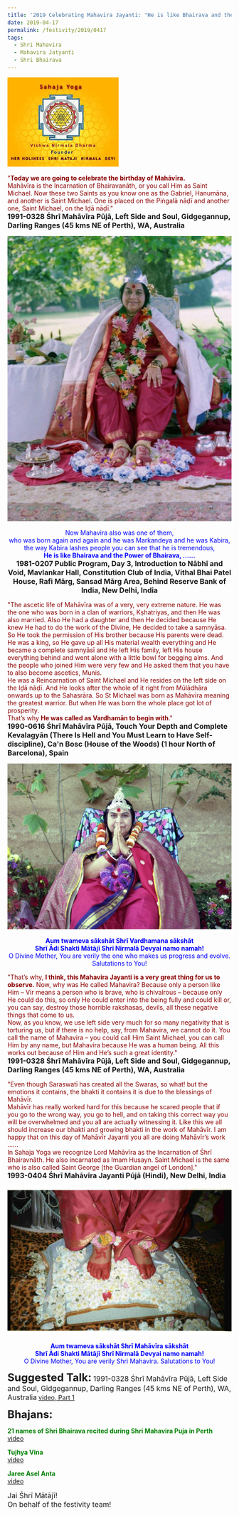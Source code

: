 ```yaml
---
title: '2019 Celebrating Mahavira Jayanti: "He is like Bhairava and the Power of Bhairava"'
date: 2019-04-17
permalink: /festivity/2019/0417
tags:
  - Shri Mahavira
  - Mahavira Jatyanti
  - Shri Bhairava
---
```


![PICTURE 1](/images/image1.png)

<p>
<font color="DarkRed">"<b>Today we are going to celebrate the birthday of Mahāvīra.</b><br>
Mahāvīra is the Incarnation of Bhairavanāth, or you call Him as Saint Michael. Now these two Saints as you know one as the Gabriel, Hanumāna, and another is Saint Michael. One is placed on the Piṅgalā nāḍī and another one, Saint Michael, on the Iḍā nāḍī."</font><br>
<font size="+0"><b>1991-0328 Śhrī Mahāvīra Pūjā, Left Side and Soul, Gidgegannup, Darling Ranges (45 kms NE of Perth), WA, Australia</b></font>
</p>

<div style="text-align: center"><img src="/images/image89.png" /></div>

<p style="text-align:center;">
<font color="blue">Now Mahavira also was one of them,<br>
who was born again and again and he was Markandeya and he was Kabira,<br>
the way Kabira lashes people you can see that he is tremendous,<br>
<b>He is like Bhairava and the Power of Bhairava, ......</b></font><br>
<font size="+0"><b>1981-0207 Public Program, Day 3, Introduction to Nābhī and Void, Mavlankar Hall, Constitution Club of India, Vithal Bhai Patel House, Rafi Mārg, Sansad Mārg Area, Behind Reserve Bank of India, New Delhi, India</b></font>
</p>

<p>
<font color="DarkRed">"The ascetic life of Mahāvīra was of a very, very extreme nature. He was the one who was born in a clan of warriors, Kṣhatriyas, and then He was also married. Also He had a daughter and then He decided because He knew He had to do the work of the Divine, He decided to take a saṃnyāsa. So He took the permission of His brother because His parents were dead. He was a king, so He gave up all His material wealth everything and He became a complete saṃnyāsī and He left His family, left His house everything behind and went alone with a little bowl for begging alms. And the people who joined Him were very few and He asked them that you have to also become ascetics, Munis.<br>
He was a Reincarnation of Saint Michael and He resides on the left side on the Iḍā nāḍī. And He looks after the whole of it right from Mūlādhāra onwards up to the Sahasrāra. So St Michael was born as Mahāvīra meaning the greatest warrior. But when He was born the whole place got lot of prosperity.<br>
That’s why <b>He was called as Vardhamān to begin with</b>."</font><br>
<font size="+0"><b>1990-0616 Śhrī Mahāvīra Pūjā, Touch Your Depth and Complete Kevalagyān (There Is Hell and You Must Learn to Have Self-discipline), Ca'n Bosc (House of the Woods) (1 hour North of Barcelona), Spain</b></font>
</p>

<div style="text-align: center"><img src="/images/image90.png" /></div>

<p style="color:blue; text-align:center;">
<b>Aum twameva sākshāt Shrī Vardhamana sākshāt<br>
Shrī Ādi Shakti Mātājī Shrī Nirmalā Devyai namo namah!</b><br>
O Divine Mother, You are verily the one who makes us progress and evolve.<br>
Salutations to You!<br>
</p>

<p>
<font color="DarkRed">"That’s why, <b>I think, this Mahavira Jayanti is a very great thing for us to observe.</b> Now, why was He called Mahavira? Because only a person like Him – Vir means a person who is brave, who is chivalrous – because only He could do this, so only He could enter into the being fully and could kill or, you can say, destroy those horrible rakshasas, devils, all these negative things that come to us.<br>
Now, as you know, we use left side very much for so many negativity that is torturing us, but if there is no help, say, from Mahavira, we cannot do it. You call the name of Mahavira – you could call Him Saint Michael, you can call Him by any name, but Mahavira because He was a human being. All this works out because of Him and He’s such a great identity."</font><br>
<font size="+0"><b>1991-0328 Śhrī Mahāvīra Pūjā, Left Side and Soul, Gidgegannup, Darling Ranges (45 kms NE of Perth), WA, Australia</b></font>
</p>

<p>
<font color="DarkRed">"Even though Saraswatī has created all the Swaras, so what! but the emotions it contains, the bhakti it contains it is due to the blessings of Mahāvīr.<br> 
Mahāvīr has really worked hard for this because he scared people that if you go to the wrong way, you go to hell, and on taking this correct way you will be overwhelmed and you all are actually witnessing it. Like this we all should increase our bhakti and growing bhakti in the work of Mahāvīr. I am happy that on this day of Mahāvīr Jayanti you all are doing Mahāvīr’s work ......<br>
In Sahaja Yoga we recognize Lord Mahāvīra as the Incarnation of Śhrī Bhairavnāth. He also incarnated as Imam Husayn. Saint Michael is the same who is also called Saint George [the Guardian angel of London]."</font><br>
<font size="+0"><b>1993-0404 Śhrī Mahāvīra Jayanti Pūjā (Hindi), New Delhi, India</b></font>
</p>

<div style="text-align: center"><img src="/images/image91.png" /></div>

<p style="color:blue; text-align:center;">
<b>Aum twameva sākshāt Shrī Mahāvīra sākshāt<br>
Shrī Ādi Shakti Mātājī Shrī Nirmalā Devyai namo namah!</b><br>
O Divine Mother, You are verily Shri Mahavira. Salutations to You!<br>
</p>

<font size="+2"><b>Suggested Talk:</b></font> 
<font size="+0">1991-0328 Śhrī Mahāvīra Pūjā, Left Side and Soul, Gidgegannup, Darling Ranges (45 kms NE of Perth), WA, Australia</font>
<a href="https://www.youtube.com/watch?time_continue=1&v=0Xe63y5hiu8"> video, Part 1</a><br>

<font size="+2"><b>Bhajans:</b></font>

<p>
<font color="green"><b>21 names of Shri Bhairava recited during Shri Mahavira Puja in Perth</b></font><br>
<a href="https://www.youtube.com/watch?v=mG3SI-nAyFo"> video</a><br>
</p>

<p>
<font color="green"><b>Tujhya Vina</b></font><br>
<a href="https://www.youtube.com/watch?v=pzk1kA7KAwc&index=14&list=PL2DF5CA6DDD2E1E30">video</a>
</p>

<p>
<font color="green"><b>Jaree Asel Anta</b></font><br>
<a href="https://www.youtube.com/watch?v=6aHXifIBHPs&feature=youtu.be">video</a>
</p>

<p>
<font size="+0">Jai Śhrī Mātājī!<br>
On behalf of the festivity team!</font>
</p>
